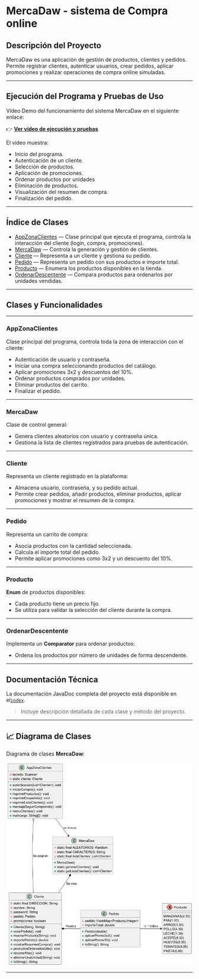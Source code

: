 # MercaDaw - sistema de Compra online

## Descripción del Proyecto
MercaDaw es una aplicación de gestión de productos, clientes y pedidos.  
Permite registrar clientes, autenticar usuarios, crear pedidos, aplicar promociones y realizar operaciones de compra online simuladas.

---

## Ejecución del Programa y Pruebas de Uso

Vídeo Demo del funcionamiento del sistema MercaDaw en el siguiente enlace:

👉 [**Ver vídeo de ejecución y pruebas**](https://www.youtube.com/watch?v=)

El vídeo muestra:
- Inicio del programa.
- Autenticación de un cliente.
- Selección de productos.
- Aplicación de promociones.
- Ordenar productos por unidades
- Eliminación de productos.
- Visualización del resumen de compra.
- Finalización del pedido.

---

## Índice de Clases

- [AppZonaClientes](#appzonaclientes) — Clase principal que ejecuta el programa, controla la interacción del cliente (login, compra, promociones).
- [MercaDaw](#mercadaw) — Controla la generación y gestión de clientes.
- [Cliente](#cliente) — Representa a un cliente y gestiona su pedido.
- [Pedido](#pedido) — Representa un pedido con sus productos e importe total.
- [Producto](#producto) — Enumera los productos disponibles en la tienda.
- [OrdenarDescentente](#ordenardescentente) — Compara productos para ordenarlos por unidades vendidas.

---

## Clases y Funcionalidades

---

### AppZonaClientes
Clase principal del programa, controla toda la zona de interacción con el cliente:
- Autenticación de usuario y contraseña.
- Iniciar una compra seleccionando productos del catálogo.
- Aplicar promociones 3x2 y descuentos del 10%.
- Ordenar productos comprados por unidades.
- Eliminar productos del carrito.
- Finalizar el pedido.

---

### MercaDaw
Clase de control general:
- Genera clientes aleatorios con usuario y contraseña única.
- Gestiona la lista de clientes registrados para pruebas de autenticación.

---

### Cliente
Representa un cliente registrado en la plataforma:
- Almacena usuario, contraseña, y su pedido actual.
- Permite crear pedidos, añadir productos, eliminar productos, aplicar promociones y mostrar el resumen de la compra.

---

### Pedido
Representa un carrito de compra:
- Asocia productos con la cantidad seleccionada.
- Calcula el importe total del pedido.
- Permite aplicar promociones como 3x2 y un descuento del 10%.

---

### Producto
**Enum** de productos disponibles:
- Cada producto tiene un precio fijo.
- Se utiliza para validar la selección del cliente durante la compra.

---

### OrdenarDescentente
Implementa un **Comparator** para ordenar productos:
- Ordena los productos por número de unidades de forma descendente.

---

## Documentación Técnica

La documentación JavaDoc completa del proyecto está disponible en el[`index`](https://fustran.github.io/Ejercicios_Ivan_Poo/com/poo/T7_Colecciones_Dinamicas_Datos/MercaDaw/package-summary.html).

> Incluye descripción detallada de cada clase y método del proyecto.

---

## 📈 Diagrama de Clases

Diagrama de clases **MercaDaw**:

![Diagrama de Clases](./PlantUML/diagrama.png)

---